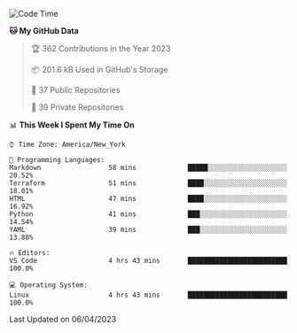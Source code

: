 <!--START_SECTION:waka-->
![Code Time](http://img.shields.io/badge/Code%20Time-173%20hrs%2051%20mins-blue)

**🐱 My GitHub Data** 

> 🏆 362 Contributions in the Year 2023
 > 
> 📦 201.6 kB Used in GitHub's Storage 
 > 
> 📜 37 Public Repositories 
 > 
> 🔑 39 Private Repositories  
 > 
📊 **This Week I Spent My Time On** 

```text
⌚︎ Time Zone: America/New_York

💬 Programming Languages: 
Markdown                 58 mins             █████░░░░░░░░░░░░░░░░░░░░   20.52% 
Terraform                51 mins             ████░░░░░░░░░░░░░░░░░░░░░   18.01% 
HTML                     47 mins             ████░░░░░░░░░░░░░░░░░░░░░   16.92% 
Python                   41 mins             ███░░░░░░░░░░░░░░░░░░░░░░   14.54% 
YAML                     39 mins             ███░░░░░░░░░░░░░░░░░░░░░░   13.88%

🔥 Editors: 
VS Code                  4 hrs 43 mins       █████████████████████████   100.0%

💻 Operating System: 
Linux                    4 hrs 43 mins       █████████████████████████   100.0%

```


 Last Updated on 06/04/2023
<!--END_SECTION:waka-->